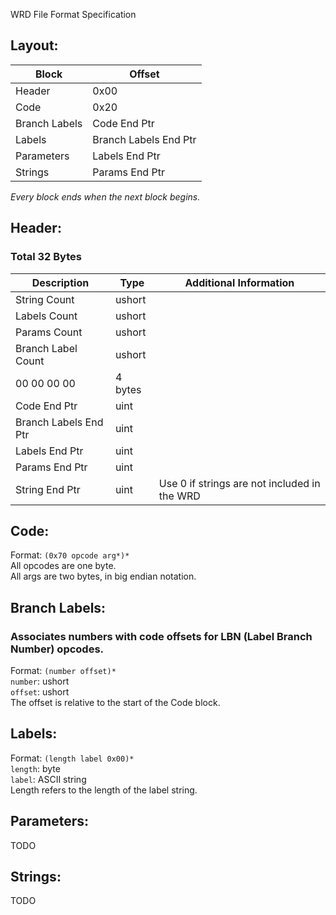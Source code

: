 ﻿WRD File Format Specification

## Layout:
| Block			| Offset |
| ------------- | ------- |
| Header		| 0x00	|
| Code			| 0x20	|
| Branch Labels	| Code End Ptr	|
| Labels		| Branch Labels End Ptr	|
| Parameters	| Labels End Ptr	|
| Strings		| Params End Ptr	|

_Every block ends when the next block begins._


## Header:
### Total 32 Bytes
| Description			| Type		| Additional Information |
| ---------------------	| -----	| -------------------------- |
| String Count			| ushort | |
| Labels Count			| ushort | |
| Params Count			| ushort | |
| Branch Label Count	| ushort | |
| 00 00 00 00			| 4 bytes | |
| Code End Ptr			| uint	| |
| Branch Labels End Ptr	| uint	| | 
| Labels End Ptr		| uint	| |
| Params End Ptr		| uint	| |
| String End Ptr		| uint	| Use 0 if strings are not included in the WRD |

## Code:
Format: `(0x70 opcode arg*)*`  
All opcodes are one byte.  
All args are two bytes, in big endian notation.  

## Branch Labels:
### Associates numbers with code offsets for LBN (Label Branch Number) opcodes.  
Format: `(number offset)*`  
`number`: ushort  
`offset`: ushort  
The offset is relative to the start of the Code block.

## Labels:
Format: `(length label 0x00)*`  
`length`: byte  
`label`: ASCII string  
Length refers to the length of the label string.

## Parameters:
TODO

## Strings:
TODO
